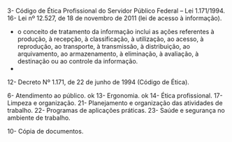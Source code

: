 3- Código de Ética Profissional do Servidor Público Federal – Lei 1.171/1994.
16- Lei nº 12.527, de 18 de novembro de 2011 (lei de acesso à informação).
- o conceito de tratamento da informação inclui as ações referentes à produção, à recepção, à classificação, à utilização, ao acesso, à reprodução, ao transporte, à transmissão, à distribuição, ao arquivamento, ao armazenamento, à eliminação, à avaliação, à destinação ou ao controle da informação.
- 
12- Decreto Nº 1.171, de 22 de junho de 1994 (Código de Ética). 




6- Atendimento ao público.  ok
13- Ergonomia. ok
14- Ética profissional. 
17- Limpeza e organização. 
21- Planejamento e organização das atividades de trabalho. 
22- Programas de aplicações práticas. 
23- Saúde e segurança no ambiente de trabalho. 




10- Cópia de documentos. 